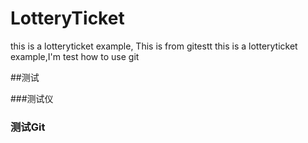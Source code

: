 # LotteryTicket
this is a lotteryticket example,
This is from gitestt
this is a lotteryticket example,I'm test how to use git


##测试

###测试仪

### 测试Git
